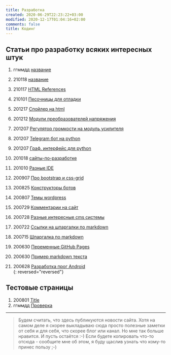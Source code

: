 ```yaml
---
title: Разработка
created: 2020-06-29T22:23:22+03:00
modified: 2020-12-17T01:04:16+02:00
comments: false
title: Кодинг
---
```


## Статьи про разработку всяких интересных штук


1. ггммдд [название](./)

1. 210118 [название](./210118_Golang_basics.md)
1. 210117 [HTML References](./210117_html_basics.md)
1. 210101 [Песочницы для отладки](./210101_песочницы.md)
1. 201217 [Спойлер на html](./201217_spoiler_html.md)
1. 201212 [Модули преобразователей напряжения](./201212_регуляторы_напруги.md)

1. 201207 [Регулятор громкости на модуль усилителя](./201207_регулятор_громкости.md)
1. 201207 [Telegram бот на python](./201207_tg_bot_python.md)
1. 201207 [Граф. интерфейс для python](./201207_gui_python.md)
1. 201018 [сайты-по-разработке](./201018_сайты-по-разработке.md)
1. 201010 [Разные IDE](./201010_IDEs.md)

1. 200907 [Про bootstrap и css-grid](./200907_bootstrap_vs_css-grid.md)
1. 200825 [Конструкторы ботов](./200825_конструкторы-ботов.md)
1. 200807 [Темы wordpress](./200807_wp-themes.md)
1. 200729 [Комментарии на сайт](./200729-комментарии-на-сайт.md)  
1. 200728 [Разные интересные cms системы](./200728_cms.md)

1. 200722 [Ссылки на шпаргалки по markdown](./200722_markdown.md)
1. 200715 [Шпаргалка по markdown](./200715_md_шпаргалка.md)
1. 200630 [Переменные GitHub Pages](./200630-gh-pages-vars.md)
1. 200630 [Пример markdown текста](./200630-md-example.md)
1. 200628 [Разработка прог Android](200628_android_разработка.md)  
{: reversed="reversed"}


## Тестовые страницы

1. 200801 [Title](./index.md)  
1. ггммдд [Проверка](../beta)


***

> Будем считать, что здесь публикуются новости сайта. Хотя на самом деле я скорее выкладываю сюда просто полезные заметки от себя и для себя, что скорее блог или канал. Но мне так больше нравится. И пусть остаётся :-)
> Если будете копировать что-то отсюда - сообщите мне об этом, я буду щаслив узнать что кому-то принес пользу ;-)
